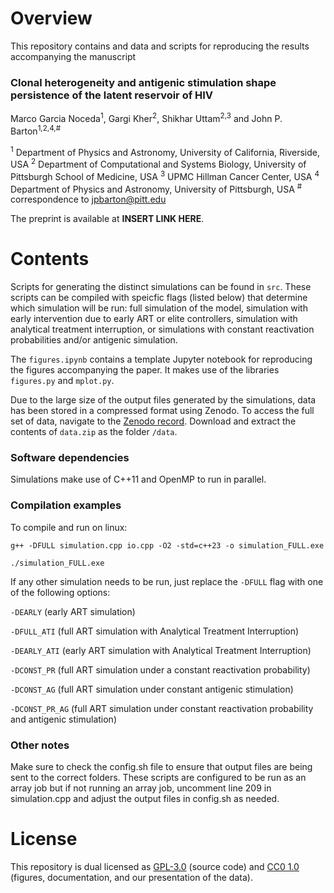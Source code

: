 
# Overview

This repository contains and data and scripts for reproducing the results accompanying the manuscript  

### Clonal heterogeneity and antigenic stimulation shape persistence of the latent reservoir of HIV
Marco Garcia Noceda<sup>1</sup>, Gargi Kher<sup>2</sup>, Shikhar Uttam<sup>2,3</sup> and John P. Barton<sup>1,2,4,#</sup>

<sup>1</sup> Department of Physics and Astronomy, University of California, Riverside, USA
<sup>2</sup> Department of Computational and Systems Biology, University of Pittsburgh School of Medicine, USA
<sup>3</sup> UPMC Hillman Cancer Center, USA
<sup>4</sup> Department of Physics and Astronomy, University of Pittsburgh, USA
<sup>#</sup> correspondence to [jpbarton@pitt.edu](mailto:jpbarton@pitt.edu)  

The preprint is available at __INSERT LINK HERE__.

# Contents

Scripts for generating the distinct simulations can be found in `src`. These scripts can be compiled with speicfic flags (listed below) that determine which simulation will be run: full simulation of the model, simulation with early intervention due to early ART or elite controllers, simulation with analytical treatment interruption, or simulations with constant reactivation probabilities and/or antigenic simulation.

The `figures.ipynb` contains a template Jupyter notebook for reproducing the figures accompanying the paper. It makes use of the libraries `figures.py` and `mplot.py`.

Due to the large size of the output files generated by the simulations, data has been stored in a compressed format using Zenodo. To access the full set of data, navigate to the [Zenodo record](https://zenodo.org/record/7898811). Download and extract the contents of `data.zip` as the folder `/data`.

### Software dependencies

Simulations make use of C++11 and OpenMP to run in parallel.

### Compilation examples

To compile and run on linux:

`g++ -DFULL simulation.cpp io.cpp -O2 -std=c++23 -o simulation_FULL.exe`

`./simulation_FULL.exe`

If any other simulation needs to be run, just replace the `-DFULL` flag with one of the following options:

`-DEARLY` (early ART simulation)

`-DFULL_ATI` (full ART simulation with Analytical Treatment Interruption)

`-DEARLY_ATI` (early ART simulation with Analytical Treatment Interruption)

`-DCONST_PR` (full ART simulation under a constant reactivation probability)

`-DCONST_AG` (full ART simulation under constant antigenic stimulation)

`-DCONST_PR_AG` (full ART simulation under constant reactivation probability and antigenic stimulation)

### Other notes
Make sure to check the config.sh file to ensure that output files are being sent to the correct folders. These scripts are configured to be run as an array job but if not running an array job, uncomment line 209 in simulation.cpp and adjust the output files in config.sh as needed.


# License

This repository is dual licensed as [GPL-3.0](LICENSE-GPL) (source code) and [CC0 1.0](LICENSE-CC0) (figures, documentation, and our presentation of the data).
